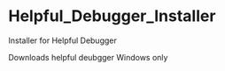 # Helpful_Debugger_Installer
Installer for Helpful Debugger

Downloads helpful deubgger
Windows only
